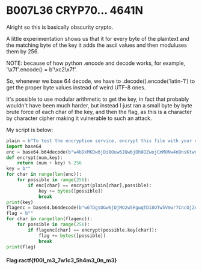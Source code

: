 # B007L36 CRYP70... 4641N

Alright so this is basically obscurity crypto.

A little experimentation shows us that it for every byte of the plaintext and the matching byte of the key it adds the ascii values and then moduluses them by 256.

NOTE: because of how python .encode and decode works, for example, '\x7f'.encode() = b'\xc2\x7f'.

So, whenever we base 64 decode, we have to .decode().encode('latin-1') to get the proper byte values instead of weird UTF-8 ones.

It's possible to use modular arithmetic to get the key, in fact that probably wouldn't have been much harder, but instead I just ran a small byte by byte brute force of each char of the key, and then the flag, as this is a character by character cipher making it vulnerable to such an attack.

My script is below:

```python
plain = b"To test the encryption service, encrypt this file with your company issued secret key and ensure that it results in the ciphertext.txt file."
import base64
enc = base64.b64decode(b"w4bDkMKDw6jDi8Ouw6JQw6jDh8OZwojCmMONw4nDnsKtwqnDk8OiwqLDosKdw6XDhsOVw6rDj8Oew5NcwpTDhMOiw4vCpcOYw5bDoFTCrcOHw6LCpsKUw6PDm8ONw4jClMOdw6TDosKYwpTDmMOjw53CpX/DicObwqHCqcOAw6fCrMKUw6bDpcOUw5jDmcOKwpvDocKVw5fDkcOZw5xTw4rDi8OlVMKaw43DnVPDmcOrw6XDlsOVw5nChsOvw5bCkcOof8Odw5xTw5HDi8OfwqnCpcOTw6xTw53Dq8KSw5XDi8OZwobDnsOXwqDDnMOEw6bDnMKYw5fDmsKawqjCscOTwpnCmcOdw6nDl8KP").decode().encode('latin-1')
def encrypt(num,key):
    return (num + key) % 256
key = b""
for char in range(len(enc)):
    for possible in range(256):
        if enc[char] == encrypt(plain[char],possible):
            key += bytes([possible])
            break
print(key)
flagenc = base64.b64decode(b"w6TDgsOGw6jDjMO2w5RgwqTDi8OTw5Vmwr7CncOjZcKcwpLDmGjDnMKxw5/ClMOCwqTDlMOaw5tjw7E=").decode().encode('latin-1')
flag = b""
for char in range(len(flagenc)):
    for possible in range(256):
        if flagenc[char] == encrypt(possible,key[char]):
            flag += bytes([possible])
            break
print(flag)
```
#### Flag:ractf{f00l_m3_7w1c3_5h4m3_0n_m3}
